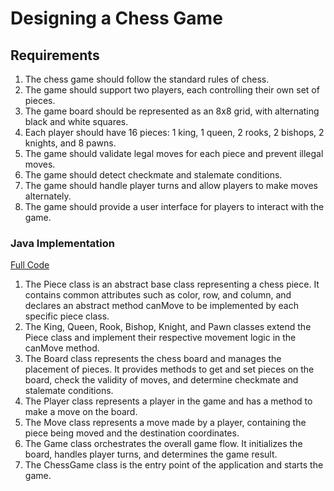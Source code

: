 # Designing a Chess Game

## Requirements
1. The chess game should follow the standard rules of chess.
2. The game should support two players, each controlling their own set of pieces.
3. The game board should be represented as an 8x8 grid, with alternating black and white squares.
4. Each player should have 16 pieces: 1 king, 1 queen, 2 rooks, 2 bishops, 2 knights, and 8 pawns.
5. The game should validate legal moves for each piece and prevent illegal moves.
6. The game should detect checkmate and stalemate conditions.
7. The game should handle player turns and allow players to make moves alternately.
8. The game should provide a user interface for players to interact with the game.

### Java Implementation
[Full Code](../solutions/hard/07-design-chess-game.md)

1. The Piece class is an abstract base class representing a chess piece. It contains common attributes such as color, row, and column, and declares an abstract method canMove to be implemented by each specific piece class.
2. The King, Queen, Rook, Bishop, Knight, and Pawn classes extend the Piece class and implement their respective movement logic in the canMove method.
3. The Board class represents the chess board and manages the placement of pieces. It provides methods to get and set pieces on the board, check the validity of moves, and determine checkmate and stalemate conditions.
4. The Player class represents a player in the game and has a method to make a move on the board.
5. The Move class represents a move made by a player, containing the piece being moved and the destination coordinates.
6. The Game class orchestrates the overall game flow. It initializes the board, handles player turns, and determines the game result.
7. The ChessGame class is the entry point of the application and starts the game.